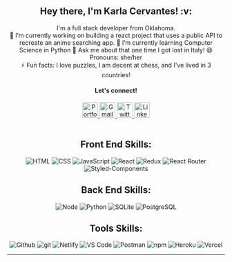 <div align="center"> 
  <h2> Hey there, I'm Karla Cervantes! :v: </h2>
    <p> I'm a full stack developer from Oklahoma.<br/>
    🔭 I’m currently working on building a react project that uses a public API to recreate an anime searching app.
    🌱 I’m currently learning Computer Science in Python
<!--     👯 I’m looking to collaborate on ... -->
<!--     🤔 I’m looking for help with ... -->
    💬 Ask me about that one time I got lost in Italy!
    😄 Pronouns: she/her <br/>
    ⚡ Fun facts: I love puzzles, I am decent at chess, and I've lived in 3 countries!
  </p>
  <h4>Let's connect!</h4>
  <a target='_blank' href='https://cerkarla.herokuapp.com/'>
    <img alt="Portfolio" width="36px" src="https://user-images.githubusercontent.com/72095687/121402465-8c4da500-c91f-11eb-9d80-2fe1b3873f66.png" />
  </a>
  <a href="https://mail.google.com/mail/u/0/?fs=1&to=cervantes.karla14@gmail.com&su=SUBJECT&body=BODY&tf=cm">
    <img alt="Gmail" width="36px" src="https://user-images.githubusercontent.com/72095687/121402059-134e4d80-c91f-11eb-9f9c-984083597b75.png" />
  </a>
  <a href="https://twitter.com/Karla_mc4">
    <img alt="Twitter" width="36px" src="https://user-images.githubusercontent.com/72095687/121401765-beaad280-c91e-11eb-8d0c-564f4118121e.png" />
  </a>
  <a href="https://www.linkedin.com/in/kmc4/">
    <img alt="LinkedIn" width="36px" src="https://user-images.githubusercontent.com/72095687/121402248-42fd5580-c91f-11eb-92bf-f83432c09e9a.png" />
  </a>

<!--
 -->
<br />
<br />

<!-- Skill Badges -->

## Front End Skills:

![HTML](https://img.shields.io/badge/HTML-2E3440?style=for-the-badge&logo=html5)
![CSS](https://img.shields.io/badge/CSS-2E3440?style=for-the-badge&logo=css3)
![JavaScript](https://img.shields.io/badge/JavaScript-2E3440?style=for-the-badge&logo=javascript)
![React](https://img.shields.io/badge/React-2E3440?style=for-the-badge&logo=react)
![Redux](https://img.shields.io/badge/Redux-2E3440?style=for-the-badge&logo=redux)
![React Router](https://img.shields.io/badge/React%20Router-2E3440?style=for-the-badge&logo=react%20router)
![Styled-Components](https://img.shields.io/badge/Styled%20Components-2E3440?style=for-the-badge&logo=styled-components)

## Back End Skills:

![Node](https://img.shields.io/badge/Node-2E3440?style=for-the-badge&logo=node.js)
![Python](https://img.shields.io/badge/Python-2E3440?style=for-the-badge&logo=python)
![SQLite](https://img.shields.io/badge/SQLite-2E3440?style=for-the-badge&logo=sqlite)
![PostgreSQL](https://img.shields.io/badge/PostgreSQL-2E3440?style=for-the-badge&logo=postgresql)

## Tools Skills:

![Github](https://img.shields.io/badge/GitHub-2E3440?style=for-the-badge&logo=github)
![git](https://img.shields.io/badge/git-2E3440?style=for-the-badge&logo=git)
![Netlify](https://img.shields.io/badge/Netlify-2E3440?style=for-the-badge&logo=netlify)
![VS Code](https://img.shields.io/badge/VS%20Code-2E3440?style=for-the-badge&logo=visual%20studio)
![Postman](https://img.shields.io/badge/Postman-2E3440?style=for-the-badge&logo=Postman)
![npm](https://img.shields.io/badge/npm-2E3440?style=for-the-badge&logo=npm)
![Heroku](https://img.shields.io/badge/Heroku-2E3440?style=for-the-badge&logo=heroku)
![Vercel](https://img.shields.io/badge/Vercel-2E3440?style=for-the-badge&logo=vercel)

---
<!-- </div>
<!-- GitHub Stats -->

<!--
**kmcervan/kmcervan** is a ✨ _special_ ✨ repository because its `README.md` (this file) appears on your GitHub profile.

Here are some ideas to get you started:

- 🔭 I’m currently working on ...
- 🌱 I’m currently learning ...
- 👯 I’m looking to collaborate on ...
- 🤔 I’m looking for help with ...
- 💬 Ask me about ...
- 📫 How to reach me: ...
- 😄 Pronouns: ...
- ⚡ Fun fact: ...
-->
